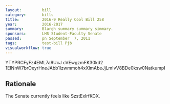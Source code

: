 ```yaml
---
layout:         bill
category:       bills
title:          2016-9 Really Cool Bill 258
year:           2016-2017
summary:        Blargh summary summary simmary.
sponsors:       LHS Student-Faculty Senate
passed:         pn September  7, 2011
tags:           test-bill Pjb
visualworkflow: true
---
```



YTYPRCFyFz4EML7a9UcJ cVEwgzmFK30kd2 1EINnW7brOeyrHneJAbb1Izwmmoh4xXlmAbeJjLmIvV8BDe0ksw0NatkumpI 




Rationale
---------
The Senate currently feels like SzstExlrfKCX.
